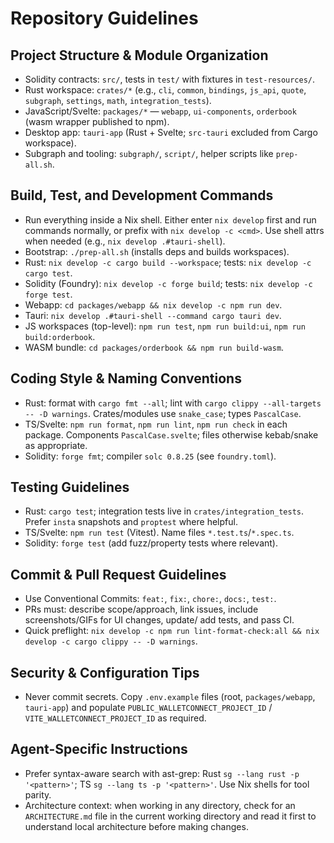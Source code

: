 # Repository Guidelines

## Project Structure & Module Organization
- Solidity contracts: `src/`, tests in `test/` with fixtures in `test-resources/`.
- Rust workspace: `crates/*` (e.g., `cli`, `common`, `bindings`, `js_api`, `quote`, `subgraph`, `settings`, `math`, `integration_tests`).
- JavaScript/Svelte: `packages/*` — `webapp`, `ui-components`, `orderbook` (wasm wrapper published to npm).
- Desktop app: `tauri-app` (Rust + Svelte; `src-tauri` excluded from Cargo workspace).
- Subgraph and tooling: `subgraph/`, `script/`, helper scripts like `prep-all.sh`.

## Build, Test, and Development Commands
- Run everything inside a Nix shell. Either enter `nix develop` first and run commands normally, or prefix with `nix develop -c <cmd>`. Use shell attrs when needed (e.g., `nix develop .#tauri-shell`).
- Bootstrap: `./prep-all.sh` (installs deps and builds workspaces).
- Rust: `nix develop -c cargo build --workspace`; tests: `nix develop -c cargo test`.
- Solidity (Foundry): `nix develop -c forge build`; tests: `nix develop -c forge test`.
- Webapp: `cd packages/webapp && nix develop -c npm run dev`.
- Tauri: `nix develop .#tauri-shell --command cargo tauri dev`.
- JS workspaces (top-level): `npm run test`, `npm run build:ui`, `npm run build:orderbook`.
- WASM bundle: `cd packages/orderbook && npm run build-wasm`.

## Coding Style & Naming Conventions
- Rust: format with `cargo fmt --all`; lint with `cargo clippy --all-targets -- -D warnings`. Crates/modules use `snake_case`; types `PascalCase`.
- TS/Svelte: `npm run format`, `npm run lint`, `npm run check` in each package. Components `PascalCase.svelte`; files otherwise kebab/snake as appropriate.
- Solidity: `forge fmt`; compiler `solc 0.8.25` (see `foundry.toml`).

## Testing Guidelines
- Rust: `cargo test`; integration tests live in `crates/integration_tests`. Prefer `insta` snapshots and `proptest` where helpful.
- TS/Svelte: `npm run test` (Vitest). Name files `*.test.ts`/`*.spec.ts`.
- Solidity: `forge test` (add fuzz/property tests where relevant).

## Commit & Pull Request Guidelines
- Use Conventional Commits: `feat:`, `fix:`, `chore:`, `docs:`, `test:`.
- PRs must: describe scope/approach, link issues, include screenshots/GIFs for UI changes, update/ add tests, and pass CI.
- Quick preflight: `nix develop -c npm run lint-format-check:all && nix develop -c cargo clippy -- -D warnings`.

## Security & Configuration Tips
- Never commit secrets. Copy `.env.example` files (root, `packages/webapp`, `tauri-app`) and populate `PUBLIC_WALLETCONNECT_PROJECT_ID` / `VITE_WALLETCONNECT_PROJECT_ID` as required.

## Agent-Specific Instructions
- Prefer syntax-aware search with ast-grep: Rust `sg --lang rust -p '<pattern>'`; TS `sg --lang ts -p '<pattern>'`. Use Nix shells for tool parity.
- Architecture context: when working in any directory, check for an `ARCHITECTURE.md` file in the current working directory and read it first to understand local architecture before making changes.
